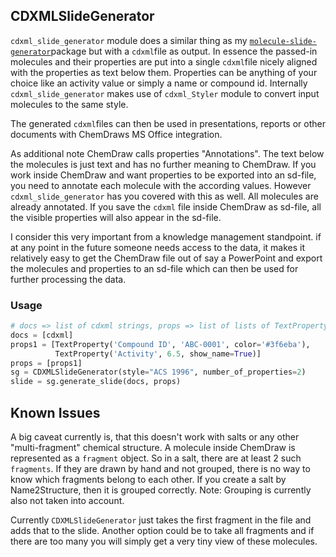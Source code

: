 ## CDXMLSlideGenerator

`cdxml_slide_generator` module does a similar thing as my [`molecule-slide-generator`](https://github.com/kienerj/molecule-slide-generator)package but with a `cdxml`file as output. In essence the passed-in molecules and their properties are put into a single `cdxml`file nicely aligned with the properties as text below them. Properties can be anything of your choice like an activity value or simply a name or compound id. Internally `cdxml_slide_generator` makes use of `cdxml_Styler` module to convert input molecules to the same style.

The generated `cdxml`files can then be used in presentations, reports or other documents with ChemDraws MS Office integration.

As additional note ChemDraw calls properties "Annotations".  The text below the molecules is just text and has no further meaning to ChemDraw. If you work inside ChemDraw and want properties to be exported into an sd-file, you need to annotate each molecule with the according values. However `cdxml_slide_generator` has you covered with this as well. All molecules are already annotated. If you save the `cdxml` file inside ChemDraw as sd-file, all the visible properties will also appear in the sd-file. 

I consider this very important from a knowledge management standpoint. if at any point in the future someone needs access to the data, it makes it relatively easy to get the ChemDraw file out of say a PowerPoint and export the molecules and properties to an sd-file which can then be used for further processing the data.

### Usage

```python
# docs => list of cdxml strings, props => list of lists of TextProperty
docs = [cdxml]
props1 = [TextProperty('Compound ID', 'ABC-0001', color='#3f6eba'), 
          TextProperty('Activity', 6.5, show_name=True)]
props = [props1]
sg = CDXMLSlideGenerator(style="ACS 1996", number_of_properties=2)
slide = sg.generate_slide(docs, props)
```

## Known Issues

A big caveat currently is, that this doesn't work with salts or any other "multi-fragment" chemical structure. A molecule inside ChemDraw is represented as a `fragment` object. So in a salt, there are at least 2 such `fragments`. If they are drawn by hand and not grouped, there is no way to know which fragments belong to each other. If you create a salt by Name2Structure, then it is grouped correctly. Note: Grouping is currently also not taken into account.

Currently `CDXMLSlideGenerator` just takes the first fragment in the file and adds that to the slide. Another option could be to take all fragments and if there are too many you will simply get a very tiny view of these molecules.


